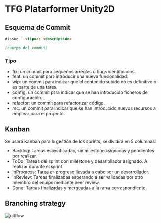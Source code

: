 # TFG Platarformer Unity2D
## Esquema de Commit
```md
#issue - <tipo>: <descripción>

[cuerpo del commit]

```

### Tipo
- fix: un commit para pequeños arreglos o bugs identificados.
- feat: un commit para introducir una nueva funcionalidad.
- wip: un commit para indicar que el contenido subido no es definitivo o es parte de una tarea.
- config: un commit para indicar que se han introducido ficheros de configuración.
- refactor: un commit para refactorizar código.
- rsc: un commit para indicar que se han introducido nuevos recursos a emplear para el proyecto.
## Kanban
 Se usara Kanban para la gestión de los sprints, se dividirá en 5 columnas:
- Backlog: Tareas especificadas, sin milestone asignadas y pendientes por realizar. 
- ToDo: Tareas del sprint con milestone y desarrollador asignado. A realizar durante el sprint.
- InProgress: Tarea en progreso llevada a cabo por un desarrollador.
- InReview: Tareas finalizadas esperando a ser validadas por otro miembro del equipo mediante peer review.
- Done: Tareas finalizadas y mergeadas a la rama correspondiente.

## Branching strategy

![gitflow](https://wac-cdn.atlassian.com/dam/jcr:cc0b526e-adb7-4d45-874e-9bcea9898b4a/04%20Hotfix%20branches.svg?cdnVersion=62)
